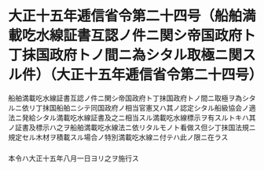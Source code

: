 # 大正十五年逓信省令第二十四号（船舶満載吃水線証書互認ノ件ニ関シ帝国政府ト丁抹国政府トノ間ニ為シタル取極ニ関スル件）（大正十五年逓信省令第二十四号）
船舶満載吃水線証書互認ノ件ニ関シ帝国政府ト丁抹国政府トノ間ニ取極ヲ為シタルニ依リ丁抹国船舶ニシテ同国政府ノ相当官憲又ハ其ノ認定シタル船級協会ノ適法ニ発給シタル満載吃水線証書及之ニ相当スル満載吃水線標示ヲ有スルトキハ其ノ証書及標示ハ之ヲ船舶満載吃水線法ニ依リタルモノト看做ス但シ丁抹国法規ニ規定セル木材ヲ積載スル場合ノ特別満載吃水線ニ付テハ此ノ限ニ在ラス
##### 
本令ハ大正十五年八月一日ヨリ之ヲ施行ス
